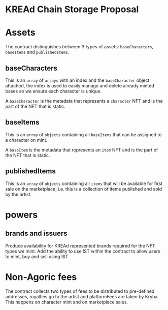 # KREAd Chain Storage Proposal

# Assets
The contract distinguishes between 3 types of assets: `baseCharacters`, `baseItems` and `publishedItems`.
## baseCharacters
This is an `array` of `arrays` with an index and the `baseCharacter` object attached, the index is used to easily manage and delete already minted bases so we ensure each character is unique.

A `baseCharacter` is the metadata that represents a `character` NFT and is the part of the NFT that is static.

## baseItems
This is an `array` of `objects` containing all `baseItems` that can be assigned to a character on mint.

A `baseItem` is the metadata that represents an `item` NFT and is the part of the NFT that is static.

## publishedItems
This is an `array` of `objects` containing all `items` that will be available for first sale on the marketplace, i.e. this is a collection of items published and sold by the artist.

# powers
## brands and issuers
Produce availability for KREAd represented brands required for the NFT types we mint.
Add the ability to use IST within the contract to allow users to mint, buy and sell using IST

# Non-Agoric fees
The contract collects two types of fees to be distributed to pre-defined addresses, royalties go to the artist and platformFees are taken by Kryha. This happens on character mint and on marketplace sales.
